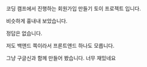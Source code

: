 코딩 캠프에서 진행하는 회원가입 만들기 토이 프로젝트 입니다.

비슷하게 흉내내 보았습니다.

정답은 없습니다. 

저도 백앤드 쪽이라서 프론트앤드 하나도 모릅니다.

그냥 구글신과 함께 만들어 봤습니다. 너무 재밌네요
